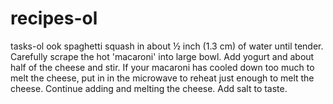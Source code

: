 # recipes-ol
 tasks-ol
ook spaghetti squash in about ½ inch (1.3 cm) of water until tender.
Carefully scrape the hot 'macaroni' into large bowl.
Add yogurt and about half of the cheese and stir.
If your macaroni has cooled down too much to melt the cheese, put in in the microwave to reheat just enough to melt the cheese.
Continue adding and melting the cheese.
Add salt to taste.